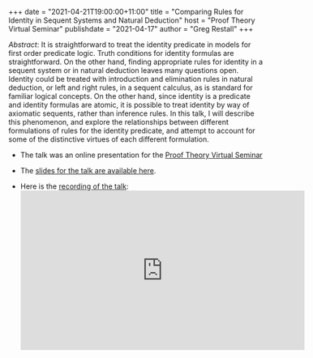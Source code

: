 +++
date = "2021-04-21T19:00:00+11:00"
title = "Comparing Rules for Identity in Sequent Systems and Natural Deduction"
host = "Proof Theory Virtual Seminar"
publishdate = "2021-04-17"
author = "Greg Restall"
+++

*Abstract*: It is straightforward to treat the identity predicate in models for first order predicate logic. Truth conditions for identity formulas are straightforward. On the other hand, finding appropriate rules for identity in a sequent system or in natural deduction leaves many questions open. Identity could be treated with introduction and elimination rules in natural deduction, or left and right rules, in a sequent calculus, as is standard for familiar logical concepts. On the other hand, since identity is a predicate and identity formulas are atomic, it is possible to treat identity by way of axiomatic sequents, rather than inference rules. In this talk, I will describe this phenomenon, and explore the relationships between different formulations of rules for the identity predicate, and attempt to account for some of the distinctive virtues of each different formulation.

* The talk was an online presentation for the [Proof Theory Virtual Seminar](https://www.proofsociety.org/proof-theory-seminar/index.html)

* The [slides for the talk are available here](https://consequently.org/slides/comparing-identity-rules-ptvs.pdf).

* Here is the [recording of the talk](https://www.youtube.com/watch?v=BKZaihmMUo8): <iframe width="560" height="315" src="https://www.youtube-nocookie.com/embed/BKZaihmMUo8" title="YouTube video player" frameborder="0" allow="accelerometer; autoplay; clipboard-write; encrypted-media; gyroscope; picture-in-picture" allowfullscreen></iframe></iframe>
